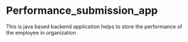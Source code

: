 # Performance_submission_app
This is java based backend application helps to store the performance of the employee in organization
